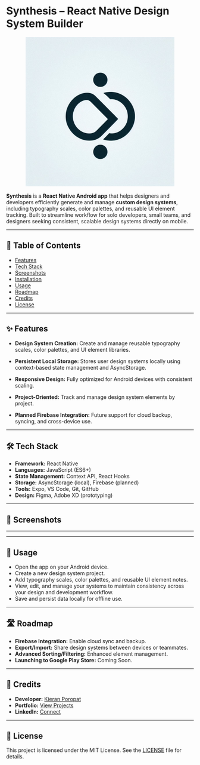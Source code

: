 # Synthesis – React Native Design System Builder

<p align="center">
  <img src="./assets/logo2.png" alt="Synthesis Banner" width="400">
</p>

**Synthesis** is a **React Native Android app** that helps designers and developers efficiently generate and manage **custom design systems**, including typography scales, color palettes, and reusable UI element tracking. Built to streamline workflow for solo developers, small teams, and designers seeking consistent, scalable design systems directly on mobile.

---

## 📂 Table of Contents

- [Features](#features)
- [Tech Stack](#tech-stack)
- [Screenshots](#screenshots)
- [Installation](#installation)
- [Usage](#usage)
- [Roadmap](#roadmap)
- [Credits](#credits)
- [License](#license)

---

## ✨ Features

- **Design System Creation:** Create and manage reusable typography scales, color palettes, and UI element libraries.
- **Persistent Local Storage:** Stores user design systems locally using context-based state management and AsyncStorage.

- **Responsive Design:** Fully optimized for Android devices with consistent scaling.
- **Project-Oriented:** Track and manage design system elements by project.
- **Planned Firebase Integration:** Future support for cloud backup, syncing, and cross-device use.

---

## 🛠️ Tech Stack

- **Framework:** React Native
- **Languages:** JavaScript (ES6+)
- **State Management:** Context API, React Hooks
- **Storage:** AsyncStorage (local), Firebase (planned)
- **Tools:** Expo, VS Code, Git, GitHub
- **Design:** Figma, Adobe XD (prototyping)

---

## 📸 Screenshots

>

---

---

## 🚀 Usage

- Open the app on your Android device.
- Create a new design system project.
- Add typography scales, color palettes, and reusable UI element notes.
- View, edit, and manage your systems to maintain consistency across your design and development workflow.
- Save and persist data locally for offline use.

---

## 🛣️ Roadmap

- **Firebase Integration:** Enable cloud sync and backup.
- **Export/Import:** Share design systems between devices or teammates.
- **Advanced Sorting/Filtering:** Enhanced element management.
- **Launching to Google Play Store:** Coming Soon.

---

## 🙏 Credits

- **Developer:** [Kieran Poropat](https://github.com/poro0002)
- **Portfolio:** [View Projects](https://poro0002.github.io/mad9013-project-portfolio)
- **LinkedIn:** [Connect](https://www.linkedin.com/in/kieran-poropat)

---

## 📄 License

This project is licensed under the MIT License. See the [LICENSE](LICENSE) file for details.
